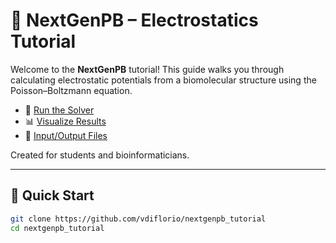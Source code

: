 # 🔬 NextGenPB – Electrostatics Tutorial

Welcome to the **NextGenPB** tutorial! This guide walks you through calculating electrostatic potentials from a biomolecular structure using the Poisson–Boltzmann equation.

- 🔧 [Run the Solver](run.md)
- 📊 [Visualize Results](visualize.md)
- 📁 [Input/Output Files](files.md)

Created for students and bioinformaticians.

---

## 🚀 Quick Start

```bash
git clone https://github.com/vdiflorio/nextgenpb_tutorial
cd nextgenpb_tutorial
```
